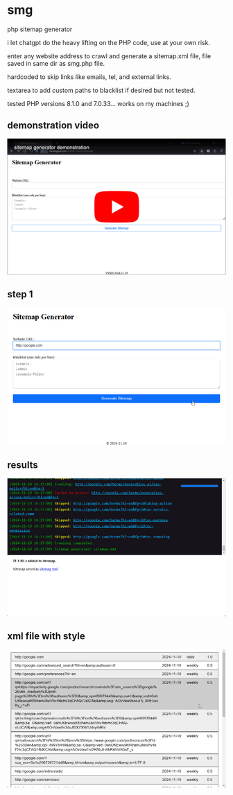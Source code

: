 # smg
php sitemap generator

i let chatgpt do the heavy lifting on the PHP code, use at your own risk.

enter any website address to crawl and generate a sitemap.xml file, file saved in same dir as smg.php file.

hardcoded to skip links like emails, tel, and external links.

textarea to add custom paths to blacklist if desired but not tested.

tested PHP versions 8.1.0 and 7.0.33... works on my machines ;)

## demonstration video
[![video thumbnail](readme-images/smg-video-thumb.jpg)](https://youtu.be/mdeS3yUa5C4
 "sitemap generator demonstration")

## step 1
![screenshot of step 1](readme-images/screenshot-01.jpg)

## results
![screenshot of results](readme-images/screenshot-02.jpg)

## xml file with style
![screenshot of xml file output with css style](readme-images/screenshot-xml-output-w-style.jpg)